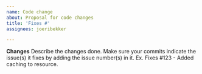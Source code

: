```yaml
---
name: Code change
about: Proposal for code changes
title: 'Fixes #'
assignees: joeribekker

---
```


**Changes**
Describe the changes done. Make sure your commits indicate the issue(s) it 
fixes by adding the issue number(s) in it. Ex. Fixes #123 - Added caching to 
resource.
